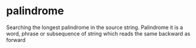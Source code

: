# palindrome
Searching the longest palindrome in the source string.
Palindrome it is a word, phrase or subsequence of string which reads the same backward as forward
